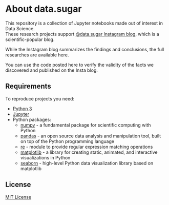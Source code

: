 # About data.sugar

This repository is a collection of Jupyter notebooks made out of interest in Data Science.  
These research projects support [@data.sugar Instagram blog](https://www.instagram.com/data.sugar/), which is a scientific-popular blog.

While the Instagram blog summarizes the findings and conclusions, the full researches are available here.

You can use the code posted here to verify the validity of the facts we discovered and published on the Insta blog.


## Requirements

To reproduce projects you need:

- [Python 3](https://www.python.org/)
- [Jupyter](https://jupyter.org/install)
- Python packages:
    - [numpy](https://numpy.org/) - a fundamental package for scientific computing with Python
    - [pandas](https://pandas.pydata.org/) - an open source data analysis and manipulation tool, built on top of the Python programming language
    - [re](https://docs.python.org/3/library/re.html) - module to provide regular expression matching operations
    - [matplotlib](https://matplotlib.org/) - a library for creating static, animated, and interactive visualizations in Python
    - [seaborn](https://seaborn.pydata.org/) - high-level Python data visualization library based on matplotlib
    
## License

[MIT License](https://github.com/chupstee/data.sugar/blob/master/LICENSE)
